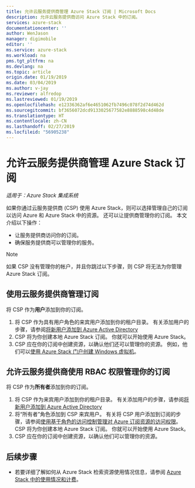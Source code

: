 ```yaml
---
title: 允许云服务提供商管理 Azure Stack 订阅 | Microsoft Docs
description: 允许云服务提供商访问 Azure Stack 中的订阅。
services: azure-stack
documentationcenter: ''
author: WenJason
manager: digimobile
editor: ''
ms.service: azure-stack
ms.workload: na
pms.tgt_pltfrm: na
ms.devlang: na
ms.topic: article
origin.date: 01/19/2019
ms.date: 03/04/2019
ms.author: v-jay
ms.reviewer: alfredop
ms.lastreviewed: 01/19/2019
ms.openlocfilehash: e12336362af6e4651062fb7496c078f2d74d462d
ms.sourcegitcommit: bf3656072dcd9133025677582e8888598c4d48de
ms.translationtype: HT
ms.contentlocale: zh-CN
ms.lasthandoff: 02/27/2019
ms.locfileid: "56905238"
---
```

# <a name="enable-a-cloud-service-provider-to-manage-your-azure-stack-subscription"></a>允许云服务提供商管理 Azure Stack 订阅

*适用于：Azure Stack 集成系统*

如果你通过云服务提供商 (CSP) 使用 Azure Stack，则可以选择管理自己的订阅以访问 Azure 和 Azure Stack 中的资源。 还可以让提供商管理你的订阅。 本文介绍以下操作：

* 让服务提供商访问你的订阅。
* 确保服务提供商可以管理你的服务。

> [!NOTE]
> 如果 CSP 没有管理你的帐户，并且你跳过以下步骤，则 CSP 将无法为你管理 Azure Stack 订阅。

## <a name="manage-your-subscription-with-a-cloud-service-provider"></a>使用云服务提供商管理订阅

将 CSP 作为**用户**添加到你的订阅。

1. 将 CSP 作为具有用户角色的来宾用户添加到你的租户目录。 有关添加用户的步骤，请参阅[将新用户添加到 Azure Active Directory](../../active-directory/add-users-azure-active-directory.md)
2. CSP 将为你创建本地 Azure Stack 订阅。 你就可以开始使用 Azure Stack。
3. CSP 应在你的订阅中创建资源，以确认他们还可以管理你的资源。 例如，他们可以[使用 Azure Stack 门户创建 Windows 虚拟机](azure-stack-quick-windows-portal.md)。

## <a name="enable-the-cloud-service-provider-to-manage-your-subscription-using-rbac-rights"></a>允许云服务提供商使用 RBAC 权限管理你的订阅

将 CSP 作为**所有者**添加到你的订阅。

1. 将 CSP 作为来宾用户添加到你的租户目录。 有关添加用户的步骤，请参阅[将新用户添加到 Azure Active Directory](../../active-directory/add-users-azure-active-directory.md)
2. 将“所有者”角色添加到 CSP 来宾用户。 有关将 CSP 用户添加到订阅的步骤，请参阅[使用基于角色的访问控制管理对 Azure 订阅资源的访问权限](../../role-based-access-control/role-assignments-portal.md)。 CSP 将为你创建本地 Azure Stack 订阅。 你就可以开始使用 Azure Stack。
3. CSP 应在你的订阅中创建资源，以确认他们可以管理你的资源。

## <a name="next-steps"></a>后续步骤

* 若要详细了解如何从 Azure Stack 检索资源使用情况信息，请参阅 [Azure Stack 中的使用情况和计费](../azure-stack-billing-and-chargeback.md)。

<!-- Update_Description: wording update -->